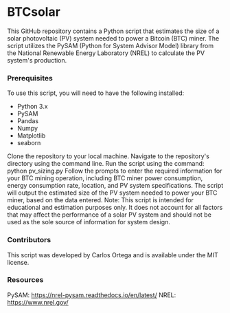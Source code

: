 # BTCsolar

This GitHub repository contains a Python script that estimates the size of a solar photovoltaic (PV) system needed to power a Bitcoin (BTC) miner. The script utilizes the PySAM (Python for System Advisor Model) library from the National Renewable Energy Laboratory (NREL) to calculate the PV system's production.

### Prerequisites

To use this script, you will need to have the following installed:

* Python 3.x
* PySAM
* Pandas
* Numpy
* Matplotlib
* seaborn

Clone the repository to your local machine.
Navigate to the repository's directory using the command line.
Run the script using the command: python pv_sizing.py
Follow the prompts to enter the required information for your BTC mining operation, including BTC miner power consumption, energy consumption rate, location, and PV system specifications.
The script will output the estimated size of the PV system needed to power your BTC miner, based on the data entered.
Note: This script is intended for educational and estimation purposes only. It does not account for all factors that may affect the performance of a solar PV system and should not be used as the sole source of information for system design.

### Contributors

This script was developed by Carlos Ortega and is available under the MIT license.

### Resources

PySAM: https://nrel-pysam.readthedocs.io/en/latest/
NREL: https://www.nrel.gov/
